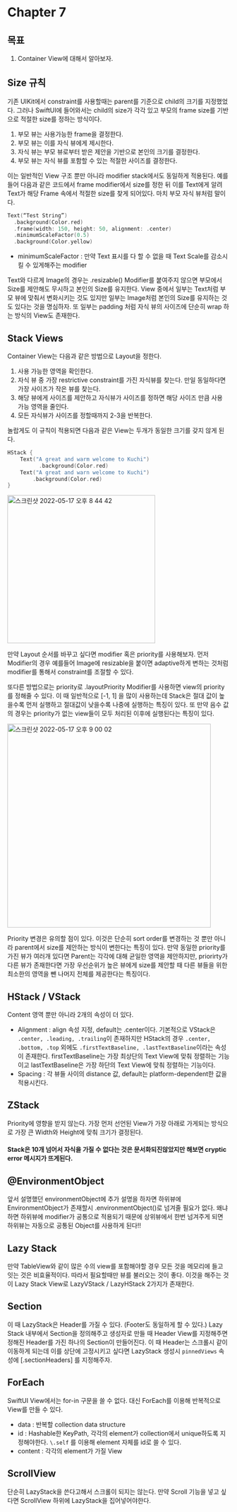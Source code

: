 # Chapter 7

## 목표
1. Container View에 대해서 알아보자.

## Size 규칙
기존 UIKit에서 constraint를 사용할때는 parent를 기준으로 child의 크기를 지정했었다.
그러나 SwiftUI에 들어와서는 child의 size가 각각 있고 부모의 frame size를 기반으로 적절한 size를 정하는 방식이다.

1. 부모 뷰는 사용가능한 frame을 결정한다.
2. 부모 뷰는 이를 자식 뷰에게 제시한다.
3. 자식 뷰는 부모 뷰로부터 받은 제안을 기반으로 본인의 크기를 결정한다.
4. 부모 뷰는 자식 뷰를 포함할 수 있는 적절한 사이즈를 결정한다.

이는 일반적인 View 구조 뿐만 아니라 modifier stack에서도 동일하게 적용된다.
예를들어 다음과 같은 코드에서 frame modifier에서 size를 정한 뒤 이를 Text에게 알려 Text가 해당 Frame 속에서 적절한 size를 찾게 되어있다. 
마치 부모 자식 뷰처럼 말이다.

```swift
Text(“Test String”)
  .background(Color.red)
  .frame(width: 150, height: 50, alignment: .center)
  .minimumScaleFactor(0.5)
  .background(Color.yellow)
```

- minimumScaleFactor : 만약 Text 표시를 다 할 수 없을 때 Text Scale를 감소시킬 수 있게해주는 modifier

Text와 다르게 Image의 경우는 .resizable() Modifier를 붙여주지 않으면 부모에서 Size를 제안해도 무시하고 본인의 Size를 유지한다. 
View 중에서 일부는 Text처럼 부모 뷰에 맞춰서 변화시키는 것도 있지만 일부는 Image처럼 본인의 Size를 유지하는 것도 있다는 것을 명심하자. 
또 일부는 padding 처럼 자식 뷰의 사이즈에 단순히 wrap 하는 방식의 View도 존재한다.

## Stack Views
Container View는 다음과 같은 방법으로 Layout을 정한다.

1. 사용 가능한 영역을 확인한다.
2. 자식 뷰 중 가장 restrictive constraint를 가진 자식뷰를 찾는다. 만일 동일하다면 가장 사이즈가 작은 뷰를 찾는다.
3. 해당 뷰에게 사이즈를 제안하고 자식뷰가 사이즈를 정하면 해당 사이즈 만큼 사용 가능 영역을 줄인다.
4. 모든 자식뷰가 사이즈를 정할때까지 2-3을 반복한다.

놀랍게도 이 규칙이 적용되면 다음과 같은 View는 두개가 동일한 크기를 갖지 않게 된다.

```swift
HStack {
    Text("A great and warm welcome to Kuchi")
          .background(Color.red)
    Text("A great and warn welcome to Kuchi")
        .background(Color.red)
}
```

<img width="335" alt="스크린샷 2022-05-17 오후 8 44 42" src="https://user-images.githubusercontent.com/78075226/168815081-6622e21a-f5f1-4764-82f6-c56df33c5945.png">

만약 Layout 순서를 바꾸고 싶다면 modifier 혹은 priority를 사용해보자.
먼저 Modifier의 경우 예를들어 Image에 resizable을 붙이면 adaptive하게 변하는 것처럼 modifier를 통해서 constraint를 조절할 수 있다.

또다른 방법으로는 priority로 .layoutPriority Modifier를 사용하면 view의 priority를 정해줄 수 있다.
이 때 일반적으로 [-1, 1] 을 많이 사용하는데 Stack은 절대 값이 높을수록 먼저 실행하고 절대값이 낮을수록 나중에 실행하는 특징이 있다. 
또 만약 음수 값의 경우는 priority가 없는 view들이 모두 처리된 이후에 실행된다는 특징이 있다.

<img width="461" alt="스크린샷 2022-05-17 오후 9 00 02" src="https://user-images.githubusercontent.com/78075226/168815090-43a3d70f-2a05-4d42-a979-11cc5a928572.png">

Priority 변경은 유의할 점이 있다. 
이것은 단순히 sort order를 변경하는 것 뿐만 아니라 parent에서 size를 제안하는 방식이 변한다는 특징이 있다.
만약 동일한 priority를 가진 뷰가 여러개 있다면 Parent는 각각에 대해 균일한 영역을 제안하지만, priorirty가 다른 뷰가 존재한다면 가장 우선순위가 높은 뷰에게 size를 제안할 때 다른 뷰들을 위한 최소한의 영역을 뺀 나머지 전체를 제공한다는 특징이다.

## HStack / VStack
Content 영역 뿐만 아니라 2개의 속성이 더 있다.
- Alignment : align 속성 지정, default는 .center이다. 기본적으로 VStack은 `.center, .leading, .trailing`이 존재하지만 HStack의 경우 `.center, .bottom, .top` 외에도 `.firstTextBaseline, .lastTextBaseline`이라는 속성이 존재한다. firstTextBaseline는 가장 최상단의 Text View에 맞춰 정렬하는 기능이고 lastTextBaseline은 가장 하단의 Text View에 맞춰 정렬하는 기능이다.
- Spacing : 각 뷰들 사이의 distance 값, default는 platform-dependent한 값을 적용시킨다.

## ZStack
Priority에 영향을 받지 않는다.
가장 먼저 선언된 View가 가장 아래로 가게되는 방식으로 가장 큰 Width와 Height에 맞춰 크기가 결정된다.

#### Stack은 10개 넘어서 자식을 가질 수 없다는 것은 문서화되진않았지만 해보면 cryptic error 메시지가 뜨게된다.

## @EnvironmentObject
앞서 설명했던 environmentObject에 추가 설명을 하자면 하위뷰에 EnvironmentObject가 존재할시 .environmentObject()로 넘겨줄 필요가 없다.
왜냐하면 하위뷰에 modifier가 공통으로 적용되기 때문에 상위뷰에서 한번 넘겨주게 되면 하위뷰는 자동으로 공통된 Object를 사용하게 된다!!

## Lazy Stack
만약 TableView와 같이 많은 수의 view를 포함해야할 경우 모든 것을 메모리에 들고 잇는 것은 비효율적이다.
따라서 필요할때만 뷰를 불러오는 것이 좋다. 
이것을 해주는 것이 Lazy Stack View로 LazyVStack / LazyHStack 2가지가 존재한다.

## Section
이 때 LazyStack은 Header를 가질 수 있다. (Footer도 동일하게 할 수 있다.)
Lazy Stack 내부에서 Section을 정의해주고 생성자로 만들 때 Header View를 지정해주면 정해진 Header를 가진 하나의 Section이 만들어진다.
이 때 Header는 스크롤시 같이 이동하게 되는데 이를 상단에 고정시키고 싶다면 LazyStack 생성시 `pinnedViews` 속성에 [.sectionHeaders] 를 지정해주자.

## ForEach
SwiftUI View에서는 for-in 구문을 쓸 수 없다. 
대신 ForEach를 이용해 반복적으로 View를 만들 수 있다.
- data : 반복할 collection data structure
- id : Hashable한 KeyPath, 각각의 element가 collection에서 unique하도록 지정해야한다. `\.self` 를 이용해 element 자체를 id로 쓸 수 있다.
- content : 각각의 element가 가질 View

## ScrollView
단순히 LazyStack을 쓴다고해서 스크롤이 되지는 않는다.
만약 Scroll 기능을 넣고 싶다면 ScrollView 하위에 LazyStack을 집어넣어야한다.

